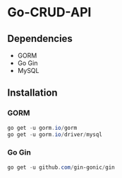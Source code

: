 # Go-CRUD-API

## Dependencies
- GORM
- Go Gin
- MySQL

## Installation
### GORM
```powershell
go get -u gorm.io/gorm
go get -u gorm.io/driver/mysql
```
### Go Gin
```powershell
go get -u github.com/gin-gonic/gin
```


